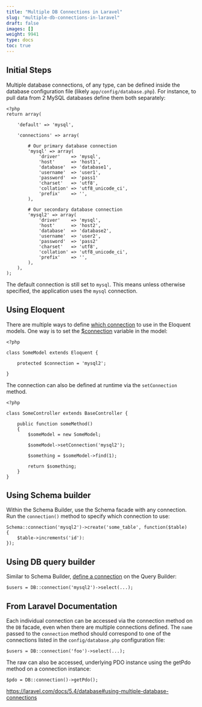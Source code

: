 ```yaml
---
title: "Multiple DB Connections in Laravel"
slug: "multiple-db-connections-in-laravel"
draft: false
images: []
weight: 9941
type: docs
toc: true
---
```


## Initial Steps
Multiple database connections, of any type, can be defined inside the database configuration file (likely `app/config/database.php`). For instance, to pull data from 2 MySQL databases define them both separately:

    <?php
    return array(
    
        'default' => 'mysql',
    
        'connections' => array(
    
            # Our primary database connection
            'mysql' => array(
                'driver'    => 'mysql',
                'host'      => 'host1',
                'database'  => 'database1',
                'username'  => 'user1',
                'password'  => 'pass1'
                'charset'   => 'utf8',
                'collation' => 'utf8_unicode_ci',
                'prefix'    => '',
            ),
    
            # Our secondary database connection
            'mysql2' => array(
                'driver'    => 'mysql',
                'host'      => 'host2',
                'database'  => 'database2',
                'username'  => 'user2',
                'password'  => 'pass2'
                'charset'   => 'utf8',
                'collation' => 'utf8_unicode_ci',
                'prefix'    => '',
            ),
        ),
    );

The default connection is still set to `mysql`. This means unless otherwise specified, the application uses the `mysql` connection.

## Using Eloquent
There are multiple ways to define [which connection][1] to use in the Eloquent models. One way is to set the [$connection][2] variable in the model:


  [1]: https://laravel.com/docs/5.4/eloquent#basic-usage
  [2]: https://github.com/laravel/framework/blob/master/src/Illuminate/Database/Eloquent/Model.php#L28

    <?php
    
    class SomeModel extends Eloquent {
    
        protected $connection = 'mysql2';
    
    }

The connection can also be defined at runtime via the `setConnection` method.

    <?php
    
    class SomeController extends BaseController {
    
        public function someMethod()
        {
            $someModel = new SomeModel;
    
            $someModel->setConnection('mysql2');
    
            $something = $someModel->find(1);
    
            return $something;
        }
    }

## Using Schema builder
Within the Schema Builder, use the Schema facade with any connection. Run the `connection()` method to specify which connection to use:

    Schema::connection('mysql2')->create('some_table', function($table)
    {
        $table->increments('id'):
    });

## Using DB query builder
Similar to Schema Builder, [define a connection][1] on the Query Builder:


  [1]: https://laravel.com/docs/5.3/database#accessing-connections

    $users = DB::connection('mysql2')->select(...);

## From Laravel Documentation
Each individual connection can be accessed via the connection method on the `DB` facade, even when there are multiple connections defined. The `name` passed to the `connection` method should correspond to one of the connections listed in the `config/database.php` configuration file:  

    $users = DB::connection('foo')->select(...);

The raw can also be accessed, underlying PDO instance using the getPdo method on a connection instance:  

    $pdo = DB::connection()->getPdo();

https://laravel.com/docs/5.4/database#using-multiple-database-connections

